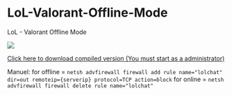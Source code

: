 # LoL-Valorant-Offline-Mode
LoL - Valorant Offline Mode


[![](https://cdn.discordapp.com/attachments/452001720055234581/912693098201632798/ss.png)](https://cdn.discordapp.com/attachments/452001720055234581/912693098201632798/ss.png)

[Click here to download compiled version (You must start as a administrator)](https://github.com/Dekares/LoL-Valorant-Offline-Mode/releases/tag/compiled "Click here to download compiled version (You must start as a administrator)")

Manuel:
for offline = `netsh advfirewall firewall add rule name="lolchat" dir=out remoteip={serverip} protocol=TCP action=block`
for online = `netsh advfirewall firewall delete rule name="lolchat"`
